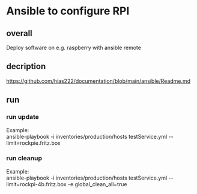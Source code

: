 # Ansible to configure RPI

## overall

Deploy software on e.g. raspberry with ansible remote

## decription

<https://github.com/hias222/documentation/blob/main/ansible/Readme.md>

## run

### run update

Example:  
ansible-playbook -i inventories/production/hosts testService.yml --limit=rockpie.fritz.box

### run cleanup

Example:  
ansible-playbook -i inventories/production/hosts testService.yml --limit=rockpi-4b.fritz.box -e global_clean_all=true
